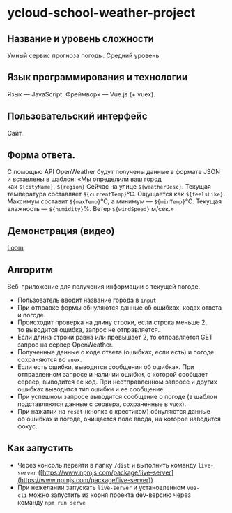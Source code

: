 # ycloud-school-weather-project
## **Название и уровень сложности**
Умный сервис прогноза погоды. Средний уровень.
## **Язык программирования и технологии**
Язык — JavaScript. Фреймворк — Vue.js (+ vuex).
## **Пользовательский интерфейс**
Сайт.
## **Форма ответа.**
С помощью API OpenWeather будут получены данные в формате JSON и вставлены в шаблон:
«Мы определили ваш город как `${cityName}`, `${region}`
Сейчас на улице `${weatherDesc}`.
Текущая температура составляет `${currentTemp}`℃.
Ощущается как `${feelsLike}`.
Максимум составит `${maxTemp}`℃, а минимум — `${minTemp}`℃.
Текущая влажность — `${humidity}`%.
Ветер `${windSpeed}` м/сек.»
## **Демонстрация (видео)**
[Loom](https://www.loom.com/share/02ed90f08ea7461e9bc3ff294f62df81)
## **Алгоритм**
Веб-приложение для получения информации о текущей погоде.
* Пользователь вводит название города в `input`
* При отправке формы обнуляются данные об ошибках, кодах ответа и погоде.
* Происходит проверка на длину строки, если строка меньше 2, то выводится ошибка, запрос не отправляется.
* Если длина строки равна или превышает 2, то отправляется GET запрос на сервер OpenWeather.
* Полученные данные о коде ответа (ошибках, если есть) и погоде сохраняются во `vuex`.
* Если есть ошибки, выводятся сообщения об ошибках. При отправленном запросе и наличии ошибки, о которой сообщает сервер, выводится ее код. При неотправленном запросе и других ошибках выводится тип ошибки и ее сообщение.
* При успешном запросе выводится сообщение о погоде (в шаблон подставляются данные с сервера, сохраненные в `vuex`).
* При нажатии на `reset` (кнопка с крестиком) обнуляются данные об ошибках и погоде, очищается поле ввода, на которое наводится фокус.
## **Как запустить**
* Через консоль перейти в папку `/dist` и выполнить команду `live-server` ([https://www.npmjs.com/package/live-server](https://www.npmjs.com/package/live-server))
* При нежелании запускать `live-server` и установленном `vue-cli` можно запустить из корня проекта dev-версию через команду `npm run serve`
